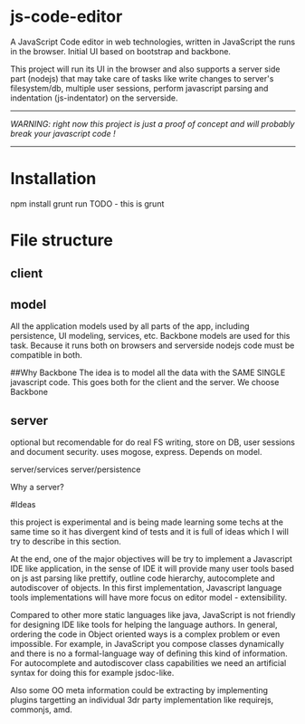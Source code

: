 js-code-editor
=============

A JavaScript Code editor in web technologies, written in JavaScript the runs in the browser. Initial UI based on bootstrap and backbone. 

This project will run its UI in the browser and also supports a server side part (nodejs) that may take care of tasks like write changes to server's filesystem/db, multiple user sessions, perform javascript parsing and indentation (js-indentator) on the serverside. 

* * * * 
*WARNING: right now this project is just a proof of concept and will probably break your javascript code !*
* * * * 

# Installation

npm install
grunt run
TODO - this is grunt

# File structure

## client

## model 
All the application models used by all parts of the app, including persistence, UI modeling, services, etc. Backbone models are used for this task. Because it runs both on browsers and serverside nodejs code must be compatible in both. 

##Why Backbone
The idea is to model all the data with the SAME SINGLE javascript code. This goes both for the client and the server. We choose Backbone 

## server 
optional but recomendable for do real FS writing, store on DB, user sessions and document security. uses mogose, express. Depends on model. 

server/services
server/persistence

Why a server?


#Ideas

this project is experimental and is being made learning some techs at the same time so it has divergent kind of tests and it is full of ideas which I will try to describe in this section. 

At the end, one of the major objectives will be try to implement a Javascript IDE like application, in the sense of IDE it will provide many user tools based on js ast parsing like prettify, outline code hierarchy, autocomplete and autodiscover of objects.  In this first implementation, Javascript language tools implementations will have more focus on editor model - extensibility. 

Compared to other more static languages like java, JavaScript is not friendly for designing IDE like tools for helping the language authors. In general, ordering the code in Object oriented ways is a complex problem or even impossible. For example, in JavaScript you compose classes dynamically and there is no a formal-language way of defining this kind of information. For autocomplete and autodiscover class capabilities we need an artificial syntax for doing this for example jsdoc-like. 

Also some OO meta information could be extracting by implementing plugins targetting an individual 3dr party implementation like requirejs, commonjs, amd. 